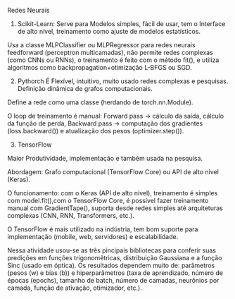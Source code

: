 Redes Neurais 

1. Scikit-Learn: 
Serve para Modelos simples, fácil de usar, tem o Interface de alto nível, treinamento como ajuste de modelos estatísticos.

Usa a classe MLPClassifier ou MLPRegressor para redes neurais feedforward (perceptron multicamadas), não permite redes complexas (como CNNs ou RNNs), o treinamento é feito com o método fit(), e utiliza algoritmos como backpropagation+otimização L-BFGS ou SGD.

2. Pythorch
É Flexível, intuitivo, muito usado redes complexas e pesquisas. Definição dinâmica de grafos computacionais.

Define a rede como uma classe (herdando de torch.nn.Module).

O loop de treinamento é manual: Forward pass → cálculo da saída, cálculo da função de perda,    Backward pass → computação dos gradientes (loss.backward()) e atualização dos pesos (optimizer.step()).

3. TensorFlow

Maior Produtividade, implementação e também usada na pesquisa.

Abordagem: Grafo computacional (TensorFlow Core) ou API de alto nível (Keras).

O funcionamento: com o Keras (API de alto nível), treinamento é simples com model.fit(),com o TensorFlow Core, é possível fazer treinamento manual com GradientTape(), suporta desde redes simples até arquiteturas complexas (CNN, RNN, Transformers, etc.).

O TensorFlow é mais utilizado na indústria, tem bom suporte para implementação (mobile, web, servidores) e escalabilidade.

Nessa atividade usou-se as três pincipais bibliotecas para conferir suas predições em funções trigonomêtricas, distribuição Gaussiana e a função Sinc (usado em óptica). Os resultados dependem muito de: parâmetros (pesos (w) e bias (b)) e hiperparâmetros (taxa de aprendizado, número de épocas (epochs), tamanho de batch, número de camadas, neurônios por camada, função de ativação, otimizador, etc.).  



